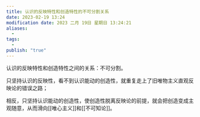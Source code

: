 ```yaml
---
title: 认识的反映特性和创造特性的不可分割关系
date: 2023-02-19 13:24
modification date: 2023 二月 19日 星期日 13:24:21
aliases:
  - 
tags:
  - 
publish: "true"
---
```


认识的反映特性和创造特性之间的关系：不可分割。

只坚持认识的反映性，看不到认识能动的创造性，就重复走上了旧唯物主义直观反映论的错误之路；

相反，只坚持认识能动的创造性，使创造性脱离反映论的前提，就会把创造变成主观随意，从而滑向[[唯心主义]]和[[不可知论]]。

